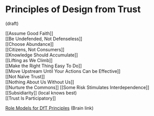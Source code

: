 # Principles of Design from Trust
 (draft) 


[[Assume Good Faith]]  
[[Be Undefended, Not Defenseless]]  
[[Choose Abundance]]  
[[Citizens, Not Consumers]]  
[[Knowledge Should Accumulate]]  
[[Lifting as We Climb]]  
[[Make the Right Thing Easy To Do]]  
[[Move Upstream Until Your Actions Can be Effective]]  
[[Not Naïve Trust]]  
[[Nothing About Us Without Us]]  
[[Nurture the Commons]] 
[[Some Risk Stimulates Interdependence]]  
[[Subsidiarity]] (local knows best)  
[[Trust Is Participatory]]  

[Role Models for DfT Principles](https://bra.in/2p6kQq) (Brain link)  
